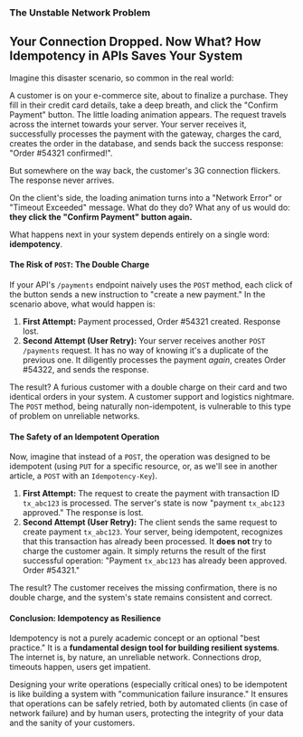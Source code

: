 ### **The Unstable Network Problem**

## Your Connection Dropped. Now What? How Idempotency in APIs Saves Your System

Imagine this disaster scenario, so common in the real world:

A customer is on your e-commerce site, about to finalize a purchase. They fill in their credit card details, take a deep breath, and click the "Confirm Payment" button. The little loading animation appears. The request travels across the internet towards your server. Your server receives it, successfully processes the payment with the gateway, charges the card, creates the order in the database, and sends back the success response: "Order #54321 confirmed!".

But somewhere on the way back, the customer's 3G connection flickers. The response never arrives.

On the client's side, the loading animation turns into a "Network Error" or "Timeout Exceeded" message. What do they do? What any of us would do: **they click the "Confirm Payment" button again.**

What happens next in your system depends entirely on a single word: **idempotency**.

#### The Risk of `POST`: The Double Charge

If your API's `/payments` endpoint naively uses the `POST` method, each click of the button sends a new instruction to "create a new payment." In the scenario above, what would happen is:

1.  **First Attempt:** Payment processed, Order #54321 created. Response lost.
2.  **Second Attempt (User Retry):** Your server receives another `POST /payments` request. It has no way of knowing it's a duplicate of the previous one. It diligently processes the payment *again*, creates Order #54322, and sends the response.

The result? A furious customer with a double charge on their card and two identical orders in your system. A customer support and logistics nightmare. The `POST` method, being naturally non-idempotent, is vulnerable to this type of problem on unreliable networks.

#### The Safety of an Idempotent Operation

Now, imagine that instead of a `POST`, the operation was designed to be idempotent (using `PUT` for a specific resource, or, as we'll see in another article, a `POST` with an `Idempotency-Key`).

1.  **First Attempt:** The request to create the payment with transaction ID `tx_abc123` is processed. The server's state is now "payment `tx_abc123` approved." The response is lost.
2.  **Second Attempt (User Retry):** The client sends the same request to create payment `tx_abc123`. Your server, being idempotent, recognizes that this transaction has already been processed. It **does not** try to charge the customer again. It simply returns the result of the first successful operation: "Payment `tx_abc123` has already been approved. Order #54321."

The result? The customer receives the missing confirmation, there is no double charge, and the system's state remains consistent and correct.

#### Conclusion: Idempotency as Resilience

Idempotency is not a purely academic concept or an optional "best practice." It is a **fundamental design tool for building resilient systems**. The internet is, by nature, an unreliable network. Connections drop, timeouts happen, users get impatient.

Designing your write operations (especially critical ones) to be idempotent is like building a system with "communication failure insurance." It ensures that operations can be safely retried, both by automated clients (in case of network failure) and by human users, protecting the integrity of your data and the sanity of your customers.